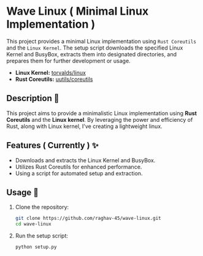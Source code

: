 # Wave Linux ( Minimal Linux Implementation )

This project provides a minimal Linux implementation using `Rust Coreutils` and the `Linux Kernel`. The setup script downloads the specified Linux Kernel and BusyBox, extracts them into designated directories, and prepares them for further development or usage.

- **Linux Kernel:** [torvalds/linux](https://github.com/torvalds/linux)
- **Rust Coreutils:** [uutils/coreutils](https://github.com/uutils/coreutils)

## Description 📝

This project aims to provide a minimalistic Linux implementation using **Rust Coreutils** and the **Linux kernel**. By leveraging the power and efficiency of Rust, along with Linux kernel, I've creating a lightweight linux.

## Features ( Currently ) ✨

- Downloads and extracts the Linux Kernel and BusyBox.
- Utilizes Rust Coreutils for enhanced performance.
- Using a script for automated setup and extraction.

## Usage 🚀

1. Clone the repository:

    ```sh
    git clone https://github.com/raghav-45/wave-linux.git
    cd wave-linux
    ```

2. Run the setup script:

    ```sh
    python setup.py
    ```
